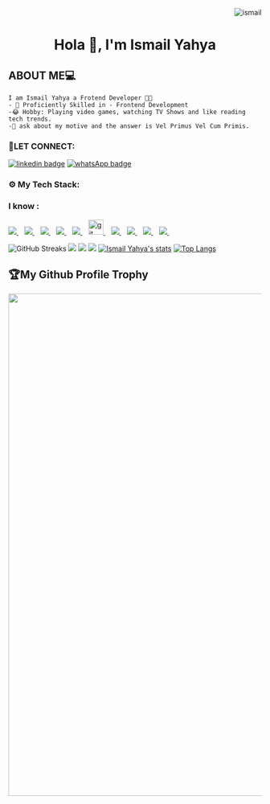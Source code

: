 <p align="right"> <img src="https://komarev.com/ghpvc/?username=ismail142&label=Profile%20views&color=e91e63&style=flat" alt="ismail" /> </p>
<p>
    <h1 align="center"> Hola 👋, I'm Ismail Yahya </h1>

## ABOUT ME💻

```
I am Ismail Yahya a Frotend Developer 🧑‍💻
- 🌌 Proficiently Skilled in - Frontend Development
-😂 Hobby: Playing video games, watching TV Shows and like reading tech trends.
-💬 ask about my motive and the answer is Vel Primus Vel Cum Primis.
```
<!--<a href="https://app.daily.dev/bentilzone"><img src="https://api.daily.dev/devcards/286fb3e3ee324e35a2f195847b4e0e97.png?r=nry" width="400" alt="Bentil Shadrack's Dev Card"/></a>-->

<h3 align="left">🔌LET CONNECT:</h3>


[![linkedin badge](https://img.shields.io/badge/linkedIn-30302f?style=for-the-badge&logo=linkedin)](https://www.linkedin.com/in/ismail142)
[![whatsApp badge](https://img.shields.io/badge/ISMAIL-30302f?style=for-the-badge&logo=whatsapp)](https://wa.me/233593661751?text=Hello%20Ismail!%20I%27m%20coming%20from%20your%20Github%20profile)

<h3 align="left">⚙ My Tech Stack:</h3>

### I know : 

<a href="https://github.com/ismail142">
    <img src="https://img.shields.io/badge/HTML5-E34F26?style=for-the-badge&logo=html5&logoColor=white" />
</a>&nbsp;&nbsp;
<a href="https://github.com/ismail142">
    <img src="https://img.shields.io/badge/CSS3-1572B6?style=for-the-badge&logo=css3&logoColor=white" />
</a>&nbsp;&nbsp;
<a href="https://github.com/ismail142">
    <img src="https://img.shields.io/badge/JavaScript-323330?style=for-the-badge&logo=javascript&logoColor=F7DF1E" />
</a>&nbsp;&nbsp;
<a href="https://github.com/ismail142">
    <img src="https://img.shields.io/badge/React-20232A?style=for-the-badge&logo=react&logoColor=61DAFB" />
</a>&nbsp;&nbsp;
<a href="https://github.com/ismail142">
    <img src="https://img.shields.io/badge/Python-0000ff?style=for-the-badge&logo=python&logoColor=yellow" />
</a>&nbsp;&nbsp;
<a href="https://github.com/ismail142">
    <img src="https://www.vectorlogo.zone/logos/git-scm/git-scm-icon.svg" alt="git" width="30" > 
</a>&nbsp;&nbsp;
<a href="https://github.com/ismail142">
 <img src="https://img.shields.io/badge/github-3776AB?style=for-the-badge&logo=github&logoColor=white" /> 
</a>&nbsp;&nbsp;
<a href="https://github.com/ismail142">
 <img src="https://img.shields.io/badge/Tailwind%20CSS-gray?style=for-the-badge&logo=tailwindcss" /> 
</a>&nbsp;&nbsp;
<a href="https://github.com/ismail142">
 <img src="https://img.shields.io/badge/SASS-deeppink?style=for-the-badge&logo=sass" /> 
</a>&nbsp;&nbsp;
<a href="https://github.com/ismail142">
 <img src="https://img.shields.io/badge/C++-blue?style=for-the-badge&logo=cplusplus" /> 
</a>&nbsp;&nbsp;



![GitHub Streaks](http://github-readme-streak-stats.herokuapp.com?user=ismail142&theme=dracula&hide_border=true)
![](https://github-profile-summary-cards.vercel.app/api/cards/profile-details?username=ismail142&theme=github_dark)
![](https://github-profile-summary-cards.vercel.app/api/cards/repos-per-language?username=ismail142&theme=github_dark)
![](https://github-profile-summary-cards.vercel.app/api/cards/most-commit-language?username=ismail142&theme=github_dark)
[![Ismail Yahya's stats](https://github-readme-stats.vercel.app/api?username=ismail142&show_icons=true&theme=github_dark)](https://github.com/qbentil)
[![Top Langs](https://github-readme-stats.vercel.app/api/top-langs/?username=ismail142&layout=compact&langs_count=10&theme=github_dark&hide_border=true&count-private=true)](https://github.com/ismail142)
  
<h2>🏆My Github Profile Trophy</h2>
<img width=1000 src="https://github-profile-trophy.vercel.app/?username=ismail142&column=7&theme=gruvbox&no-frame=true"/>


